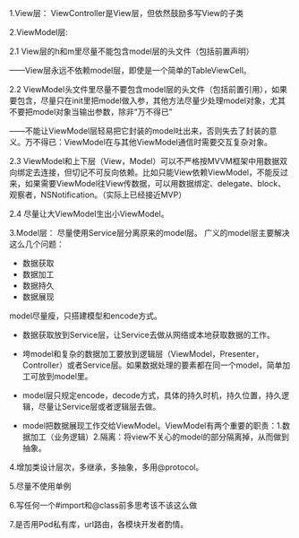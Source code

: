 1.View层：
ViewController是View层，但依然鼓励多写View的子类

2.ViewModel层:

2.1 View层的h和m里尽量不能包含model层的头文件（包括前置声明）

——View层永远不依赖model层，即使是一个简单的TableViewCell。

2.2 ViewModel头文件里尽量不要包含model层的头文件（包括前置引用），如果要包含，尽量只在init里把model做入参，其他方法尽量少处理model对象，尤其不要把model对象当输出参数，除非“万不得已”

——不能让ViewModel层轻易把它封装的model吐出来，否则失去了封装的意义。万不得已：ViewModel在与其他ViewModel通信时需要交互复杂对象。

2.3 ViewModel和上下层（View，Model）可以不严格按MVVM框架中用数据双向绑定去连接，但切记不可反向依赖。比如只能View依赖ViewModel，不能反过来，如果需要ViewModel往View传数据，可以用数据绑定、delegate、block、观察者，NSNotification。（实际上已经接近MVP）

2.4 尽量让大ViewModel生出小ViewModel。


3.Model层：
尽量使用Service层分离原来的model层。
广义的model层主要解决这么几个问题：
- 数据获取
- 数据加工
- 数据持久
- 数据展现

model尽量瘦，只搭建模型和encode方式。
- 数据获取放到Service层，让Service去做从网络或本地获取数据的工作。

- 垮model和复杂的数据加工要放到逻辑层（ViewModel，Presenter，Controller）或者Service层。如果数据处理的要素都在同一个model，简单加工可放到model里。
- model层只规定encode，decode方式，具体的持久时机，持久位置，持久逻辑，尽量让Service层或者逻辑层去做。
- model把数据展现工作交给ViewModel。ViewModel有两个重要的职责：1.数据加工（业务逻辑）2.隔离：将view不关心的model的部分隔离掉，从而做到抽象。

4.增加类设计层次，多继承，多抽象，多用@protocol。

5.尽量不使用单例

6.写任何一个#import和@class前多思考该不该这么做

7.是否用Pod私有库，url路由，各模块开发者酌情。